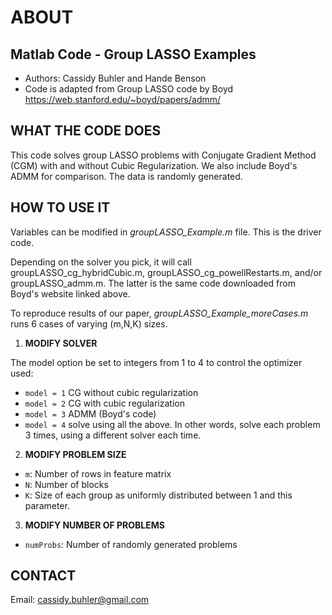 # ABOUT
## Matlab Code - Group LASSO Examples

- Authors: Cassidy Buhler and Hande Benson
- Code is adapted from Group LASSO code by Boyd https://web.stanford.edu/~boyd/papers/admm/

## WHAT THE CODE DOES 

This code solves group LASSO problems with Conjugate Gradient Method (CGM) with and without Cubic Regularization.
We also include Boyd's ADMM for comparison. The data is randomly generated. 

## HOW TO USE IT
Variables can be modified in *groupLASSO_Example.m* file. This is the driver code.

Depending on the solver you pick, it will call groupLASSO_cg_hybridCubic.m, groupLASSO_cg_powellRestarts.m, and/or groupLASSO_admm.m. The latter is the same code downloaded from Boyd's website linked above. 

To reproduce results of our paper, *groupLASSO_Example_moreCases.m* runs 6 cases of varying (m,N,K) sizes. 

1. **MODIFY SOLVER**

The model option be set to integers from 1 to 4 to control the optimizer used:

- `model = 1` CG without cubic regularization 
- `model = 2` CG with cubic regularization 
- `model = 3` ADMM (Boyd's code)
- `model = 4` solve using all the above. In other words, solve each problem 3 times, using a different solver each time. 

2. **MODIFY PROBLEM SIZE**

 - `m`: Number of rows in feature matrix
 - `N`: Number of blocks
 - `K`: Size of each group as uniformly distributed between 1 and this parameter. 

3. **MODIFY NUMBER OF PROBLEMS**

 - `numProbs`: Number of randomly generated problems 

## CONTACT 

Email: cassidy.buhler@gmail.com
